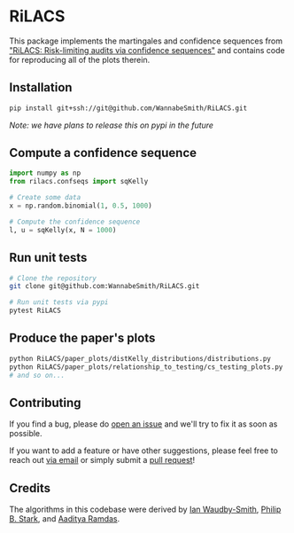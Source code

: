 # RiLACS

This package implements the martingales and confidence sequences from ["RiLACS: Risk-limiting audits via confidence sequences"](https://ian.waudbysmith.com/audit.pdf) and contains code for reproducing all of the plots therein.


## Installation

```bash
pip install git+ssh://git@github.com/WannabeSmith/RiLACS.git
```
_Note: we have plans to release this on pypi in the future_

## Compute a confidence sequence

```python
import numpy as np
from rilacs.confseqs import sqKelly

# Create some data
x = np.random.binomial(1, 0.5, 1000)

# Compute the confidence sequence
l, u = sqKelly(x, N = 1000)
```

## Run unit tests
```bash
# Clone the repository 
git clone git@github.com:WannabeSmith/RiLACS.git

# Run unit tests via pypi
pytest RiLACS
```

## Produce the paper's plots
```bash
python RiLACS/paper_plots/distKelly_distributions/distributions.py
python RiLACS/paper_plots/relationship_to_testing/cs_testing_plots.py
# and so on...
```

## Contributing
If you find a bug, please do [open an issue](https://github.com/wannabesmith/RiLACS/issues) and we'll try to fix it as soon as possible.

If you want to add a feature or have other suggestions, please feel free to reach out [via email](mailto:ianws@cmu.edu) or simply submit a [pull request](https://github.com/WannabeSmith/RiLACS/pulls)!

## Credits
The algorithms in this codebase were derived by [Ian Waudby-Smith](https://ian.waudbysmith.com), [Philip B. Stark](https://www.stat.berkeley.edu/~stark/), and [Aaditya Ramdas](http://stat.cmu.edu/~aramdas).
